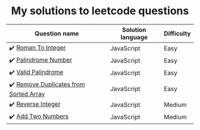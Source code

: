 <h1 align="center">My solutions to leetcode questions</h1>

| Question name                                                                                                               | Solution language | Difficulty |
| --------------------------------------------------------------------------------------------------------------------------- | ----------------- | ---------- |
| :heavy_check_mark: [Roman To Integer](https://leetcode.com/problems/roman-to-integer/)                                      | JavaScript        | Easy       |
| :heavy_check_mark: [Palindrome Number](https://leetcode.com/problems/palindrome-number/)                                    | JavaScript        | Easy       |
| :heavy_check_mark: [Valid Palindrome](https://leetcode.com/problems/valid-palindrome/)                                      | JavaScript        | Easy       |
| :heavy_check_mark: [Remove Duplicates from Sorted Array](https://leetcode.com/problems/remove-duplicates-from-sorted-array) | JavaScript        | Easy       |
| :heavy_check_mark: [Reverse Integer](https://leetcode.com/problems/reverse-integer/)                                        | JavaScript        | Medium     |
| :heavy_check_mark: [Add Two Numbers](https://leetcode.com/problems/add-two-numbers/)                                        | JavaScript        | Medium     |
